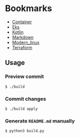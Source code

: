 
# Bookmarks
* [Container](docs/container.md)
* [Eks](docs/eks.md)
* [Kotlin](docs/kotlin.md)
* [Markdown](docs/markdown.md)
* [Modern_linux](docs/modern_linux.md)
* [Terraform](docs/terraform.md)

## Usage
### Preview commit
```
$ ./build
```
### Commit changes
```
$ ./build apply
```
### Generate `README.md` manually
```
$ python3 build.py
```
